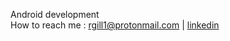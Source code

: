 Android development
<br>
How to reach me : rgill1@protonmail.com <t>|<t> [linkedin](linkedin.com/in/rahul-gill-466a1620a/)

<!---
rahul-gill/rahul-gill is a ✨ special ✨ repository because its `README.md` (this file) appears on your GitHub profile.
You can click the Preview link to take a look at your changes.
--->
